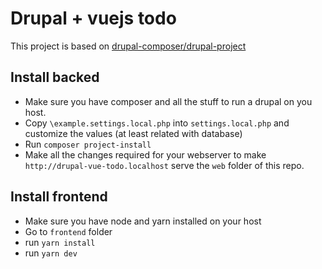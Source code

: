 # Drupal + vuejs todo

This project is based on [drupal-composer/drupal-project](https://github.com/drupal-composer/drupal-project)

## Install backed

 * Make sure you have composer and all the stuff to run a drupal on you host.
 * Copy `\example.settings.local.php` into `settings.local.php` and customize the values (at least related with database) 
 * Run `composer project-install`
 * Make all the changes required for your webserver to make `http://drupal-vue-todo.localhost` serve the `web` folder of this repo.

## Install frontend
 * Make sure you have node and yarn installed on your host
 * Go to `frontend` folder
 * run `yarn install`
 * run `yarn dev`
